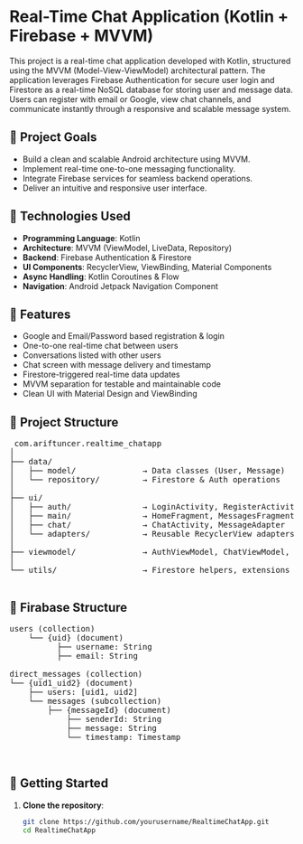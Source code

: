 # Real-Time Chat Application (Kotlin + Firebase + MVVM)

This project is a real-time chat application developed with Kotlin, structured using the MVVM (Model-View-ViewModel) architectural pattern. The application leverages Firebase Authentication for secure user login and Firestore as a real-time NoSQL database for storing user and message data. Users can register with email or Google, view chat channels, and communicate instantly through a responsive and scalable message system.

## 📌 Project Goals

- Build a clean and scalable Android architecture using MVVM.
- Implement real-time one-to-one messaging functionality.
- Integrate Firebase services for seamless backend operations.
- Deliver an intuitive and responsive user interface.

## 🔧 Technologies Used

- **Programming Language**: Kotlin
- **Architecture**: MVVM (ViewModel, LiveData, Repository)
- **Backend**: Firebase Authentication & Firestore
- **UI Components**: RecyclerView, ViewBinding, Material Components
- **Async Handling**: Kotlin Coroutines & Flow
- **Navigation**: Android Jetpack Navigation Component

## 🧩 Features

- Google and Email/Password based registration & login
- One-to-one real-time chat between users
- Conversations listed with other users
- Chat screen with message delivery and timestamp
- Firestore-triggered real-time data updates
- MVVM separation for testable and maintainable code
- Clean UI with Material Design and ViewBinding

## 📁 Project Structure

<pre> com.ariftuncer.realtime_chatapp
│
├── data/
│   ├── model/              → Data classes (User, Message)
│   └── repository/         → Firestore & Auth operations
│
├── ui/
│   ├── auth/               → LoginActivity, RegisterActivity
│   ├── main/               → HomeFragment, MessagesFragment, SettingsFragment
│   ├── chat/               → ChatActivity, MessageAdapter
│   └── adapters/           → Reusable RecyclerView adapters
│
├── viewmodel/              → AuthViewModel, ChatViewModel, MainViewModel
│
└── utils/                  → Firestore helpers, extensions
 </pre>

 ##  📁 Firabase Structure
 <pre>
users (collection)
    └── {uid} (document)
          ├── username: String
          ├── email: String

direct_messages (collection)
└── {uid1_uid2} (document)
    ├── users: [uid1, uid2]
    └── messages (subcollection)
        ├── {messageId} (document)
            ├── senderId: String
            ├── message: String
            └── timestamp: Timestamp

 </pre>


## 🚀 Getting Started

1. **Clone the repository**:
   ```bash
   git clone https://github.com/yourusername/RealtimeChatApp.git
   cd RealtimeChatApp



